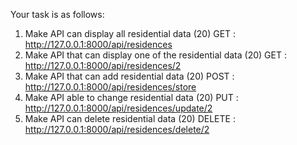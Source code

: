 
Your task is as follows:
1. Make API can display all residential data (20)
    GET : http://127.0.0.1:8000/api/residences
2. Make API that can display one of the residential data (20)
    GET : http://127.0.0.1:8000/api/residences/2
3. Make API that can add residential data (20)
    POST : http://127.0.0.1:8000/api/residences/store
4. Make API able to change residential data (20)
    PUT : http://127.0.0.1:8000/api/residences/update/2
5. Make API can delete residential data (20)
    DELETE : http://127.0.0.1:8000/api/residences/delete/2


